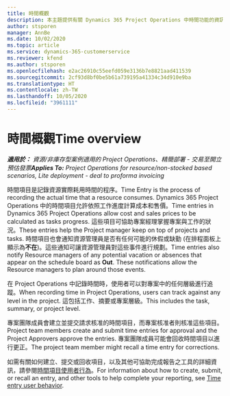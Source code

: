 ```yaml
---
title: 時間概觀
description: 本主題提供有關 Dynamics 365 Project Operations 中時間功能的資訊。
author: stsporen
manager: AnnBe
ms.date: 10/02/2020
ms.topic: article
ms.service: dynamics-365-customerservice
ms.reviewer: kfend
ms.author: stsporen
ms.openlocfilehash: e2ac26910c55eefd059e3136b7e8821aad411539
ms.sourcegitcommit: 2cf93d8bf0be5b61a739195a41334c34d910e9ba
ms.translationtype: HT
ms.contentlocale: zh-TW
ms.lasthandoff: 10/05/2020
ms.locfileid: "3961111"
---
```

# <a name="time-overview"></a><span data-ttu-id="8f189-103">時間概觀</span><span class="sxs-lookup"><span data-stu-id="8f189-103">Time overview</span></span>

<span data-ttu-id="8f189-104">_**適用於：** 資源/非庫存型案例適用的 Project Operations、精簡部署 - 交易至開立預估發票_</span><span class="sxs-lookup"><span data-stu-id="8f189-104">_**Applies To:** Project Operations for resource/non-stocked based scenarios, Lite deployment - deal to proforma invoicing_</span></span>

<span data-ttu-id="8f189-105">時間項目是記錄資源實際耗用時間的程序。</span><span class="sxs-lookup"><span data-stu-id="8f189-105">Time Entry is the process of recording the actual time that a resource consumes.</span></span> <span data-ttu-id="8f189-106">Dynamics 365 Project Operations 中的時間項目允許依照工作進度計算成本和售價。</span><span class="sxs-lookup"><span data-stu-id="8f189-106">Time entries in Dynamics 365 Project Operations allow cost and sales prices to be calculated as tasks progress.</span></span> <span data-ttu-id="8f189-107">這些項目可協助專案經理掌握專案與工作的狀況。</span><span class="sxs-lookup"><span data-stu-id="8f189-107">These entries help the Project manager keep on top of projects and tasks.</span></span> <span data-ttu-id="8f189-108">時間項目也會通知資源管理員是否有任何可能的休假或缺勤 (在排程面板上顯示為**不在**)。這些通知可讓資源管理員對這些事件進行規劃。</span><span class="sxs-lookup"><span data-stu-id="8f189-108">Time entries also notify Resource managers of any potential vacation or absences that appear on the schedule board as **Out**. These notifications allow the Resource managers to plan around those events.</span></span>

<span data-ttu-id="8f189-109">在 Project Operations 中記錄時間時，使用者可以對專案中的任何層級進行追蹤。</span><span class="sxs-lookup"><span data-stu-id="8f189-109">When recording time in Project Operations, users can track against any level in the project.</span></span> <span data-ttu-id="8f189-110">這包括工作、摘要或專案層級。</span><span class="sxs-lookup"><span data-stu-id="8f189-110">This includes the task, summary, or project level.</span></span>

<span data-ttu-id="8f189-111">專案團隊成員會建立並提交請求核准的時間項目，而專案核准者則核准這些項目。</span><span class="sxs-lookup"><span data-stu-id="8f189-111">Project team members create and submit time entries for approval and the Project Approvers approve the entries.</span></span> <span data-ttu-id="8f189-112">專案團隊成員可能會回收時間項目以進行更正。</span><span class="sxs-lookup"><span data-stu-id="8f189-112">The project team member might recall a time entry for corrections.</span></span>

<span data-ttu-id="8f189-113">如需有關如何建立、提交或回收項目，以及其他可協助完成報告之工具的詳細資訊，請參閱[時間項目使用者行為](ui-behavior-time.md)。</span><span class="sxs-lookup"><span data-stu-id="8f189-113">For information about how to create, submit, or recall an entry, and other tools to help complete your reporting, see [Time entry user behavior](ui-behavior-time.md).</span></span>

